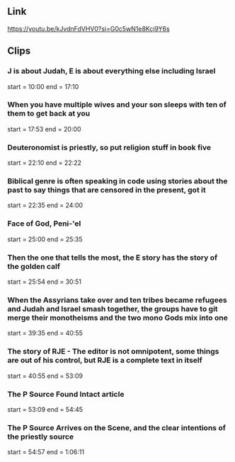 ## Link
https://youtu.be/kJvdnFdVHV0?si=G0c5wN1e8Kcj9Y6s

## Clips

### J is about Judah, E is about everything else including Israel
start = 10:00
end = 17:10

### When you have multiple wives and your son sleeps with ten of them to get back at you
start = 17:53
end = 20:00

### Deuteronomist is priestly, so put religion stuff in book five 
start = 22:10
end = 22:22

### Biblical genre is often speaking in code using stories about the past to say things that are censored in the present, got it
start = 22:35
end = 24:00

### Face of God, Peni-'el
start = 25:00
end = 25:35

### Then the one that tells the most, the E story has the story of the golden calf
start = 25:54
end = 30:51

### When the Assyrians take over and ten tribes became refugees and Judah and Israel smash together, the groups have to git merge their monotheisms and the two mono Gods mix into one
start = 39:35
end = 40:55

### The story of RJE - The editor is not omnipotent, some things are out of his control, but RJE is a complete text in itself
start = 40:55
end = 53:09

### The P Source Found Intact article
start = 53:09
end = 54:45

### The P Source Arrives on the Scene, and the clear intentions of the priestly source
start = 54:57
end = 1:06:11
